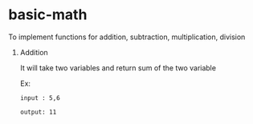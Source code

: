 # basic-math
To implement functions for addition, subtraction, multiplication, division
1. Addition
  
    It will take two variables and return sum of the two variable
    
    Ex: 
    
       input : 5,6
    
       output: 11
